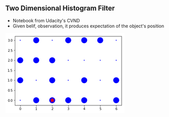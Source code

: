 ## Two Dimensional Histogram Filter

- Notebook from Udacity's CVND
- Given belif, observation, it produces expectation of the object's position

![sample image](sample.png)
